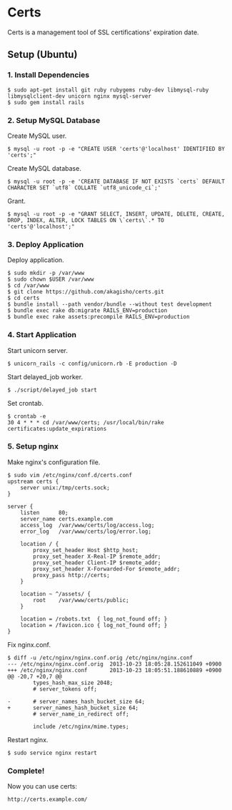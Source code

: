 # Certs

Certs is a management tool of SSL certifications' expiration date.

## Setup (Ubuntu)

### 1. Install Dependencies

    $ sudo apt-get install git ruby rubygems ruby-dev libmysql-ruby libmysqlclient-dev unicorn nginx mysql-server
    $ sudo gem install rails

### 2. Setup MySQL Database

Create MySQL user.

    $ mysql -u root -p -e "CREATE USER 'certs'@'localhost' IDENTIFIED BY 'certs';"

Create MySQL database.

    $ mysql -u root -p -e 'CREATE DATABASE IF NOT EXISTS `certs` DEFAULT CHARACTER SET `utf8` COLLATE `utf8_unicode_ci`;'

Grant.

    $ mysql -u root -p -e "GRANT SELECT, INSERT, UPDATE, DELETE, CREATE, DROP, INDEX, ALTER, LOCK TABLES ON \`certs\`.* TO 'certs'@'localhost';"

### 3. Deploy Application

Deploy application.

    $ sudo mkdir -p /var/www
    $ sudo chown $USER /var/www
    $ cd /var/www
    $ git clone https://github.com/akagisho/certs.git
    $ cd certs
    $ bundle install --path vendor/bundle --without test development
    $ bundle exec rake db:migrate RAILS_ENV=production
    $ bundle exec rake assets:precompile RAILS_ENV=production

### 4. Start Application

Start unicorn server.

    $ unicorn_rails -c config/unicorn.rb -E production -D

Start delayed_job worker.

    $ ./script/delayed_job start

Set crontab.

    $ crontab -e
    30 4 * * * cd /var/www/certs; /usr/local/bin/rake certificates:update_expirations

### 5. Setup nginx

Make nginx's configuration file.

    $ sudo vim /etc/nginx/conf.d/certs.conf
    upstream certs {
        server unix:/tmp/certs.sock;
    }
    
    server {
        listen      80;
        server_name certs.example.com
        access_log  /var/www/certs/log/access.log;
        error_log   /var/www/certs/log/error.log;
    
        location / {
            proxy_set_header Host $http_host;
            proxy_set_header X-Real-IP $remote_addr;
            proxy_set_header Client-IP $remote_addr;
            proxy_set_header X-Forwarded-For $remote_addr;
            proxy_pass http://certs;
        }
    
        location ~ ^/assets/ {
            root    /var/www/certs/public;
        }
    
        location = /robots.txt  { log_not_found off; }
        location = /favicon.ico { log_not_found off; }
    }

Fix nginx.conf.

    $ diff -u /etc/nginx/nginx.conf.orig /etc/nginx/nginx.conf
    --- /etc/nginx/nginx.conf.orig  2013-10-23 18:05:28.152611049 +0900
    +++ /etc/nginx/nginx.conf       2013-10-23 18:05:51.188610889 +0900
    @@ -20,7 +20,7 @@
            types_hash_max_size 2048;
            # server_tokens off;
    
    -       # server_names_hash_bucket_size 64;
    +       server_names_hash_bucket_size 64;
            # server_name_in_redirect off;
    
            include /etc/nginx/mime.types;

Restart nginx.

    $ sudo service nginx restart

### Complete!

Now you can use certs:

    http://certs.example.com/

